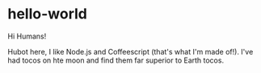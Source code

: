 # hello-world

Hi Humans!

Hubot here, I like Node.js and Coffeescript (that's what I'm made of!).
I've had tocos on hte moon and find them far superior to Earth tocos.
